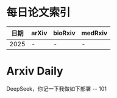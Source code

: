 # 每日论文索引

| 日期 | arXiv | bioRxiv | medRxiv |
|------|-------|---------|---------|
| 2025 | - | - | - |



# Arxiv Daily


DeepSeek，你记一下我做如下部署 -- 101
